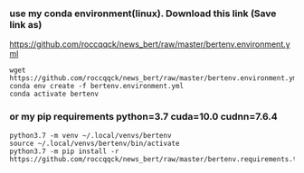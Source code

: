 ### use my conda environment(linux). Download this link (Save link as)
https://github.com/roccqqck/news_bert/raw/master/bertenv.environment.yml
```
wget https://github.com/roccqqck/news_bert/raw/master/bertenv.environment.yml
conda env create -f bertenv.environment.yml
conda activate bertenv
```

### or my pip requirements python=3.7 cuda=10.0 cudnn=7.6.4
```
python3.7 -m venv ~/.local/venvs/bertenv
source ~/.local/venvs/bertenv/bin/activate
python3.7 -m pip install -r https://github.com/roccqqck/news_bert/raw/master/bertenv.requirements.txt
```